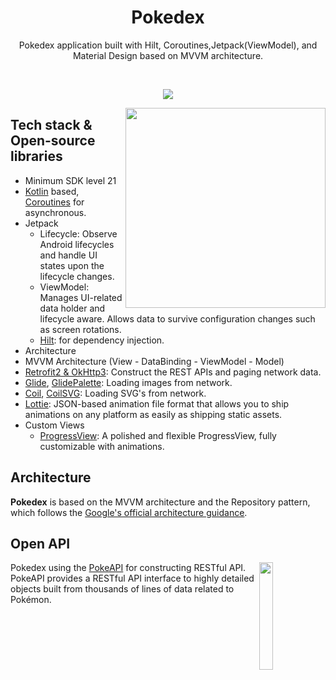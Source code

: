 <h1 align="center">Pokedex</h1>

<p align="center">  
Pokedex application built with Hilt, Coroutines,Jetpack(ViewModel), and Material Design based on MVVM architecture.
</p>
</br>

<p align="center">
<img src="/mockups/pokedex.jpg"/>
</p>

<img src="/mockups/pokedex_demo.gif" align="right" width="320"/>

## Tech stack & Open-source libraries
- Minimum SDK level 21
- [Kotlin](https://kotlinlang.org/) based, [Coroutines](https://github.com/Kotlin/kotlinx.coroutines) for asynchronous.
- Jetpack
  - Lifecycle: Observe Android lifecycles and handle UI states upon the lifecycle changes.
  - ViewModel: Manages UI-related data holder and lifecycle aware. Allows data to survive configuration changes such as screen rotations.
  - [Hilt](https://dagger.dev/hilt/): for dependency injection.
- Architecture
- MVVM Architecture (View - DataBinding - ViewModel - Model)
- [Retrofit2 & OkHttp3](https://github.com/square/retrofit): Construct the REST APIs and paging network data.
- [Glide](https://github.com/bumptech/glide), [GlidePalette](https://github.com/florent37/GlidePalette): Loading images from network.
- [Coil](https://coil-kt.github.io/coil), [CoilSVG](https://coil-kt.github.io/coil/svgs/): Loading SVG's from network.
- [Lottie](https://github.com/airbnb/lottie-android): JSON-based animation file format that allows you to ship animations on any platform as easily as shipping static assets.
- Custom Views
  - [ProgressView](https://github.com/skydoves/progressview): A polished and flexible ProgressView, fully customizable with animations.
## Architecture
**Pokedex** is based on the MVVM architecture and the Repository pattern, which follows the [Google's official architecture guidance](https://developer.android.com/topic/architecture).

## Open API

<img src="https://user-images.githubusercontent.com/24237865/83422649-d1b1d980-a464-11ea-8c91-a24fdf89cd6b.png" align="right" width="21%"/>

Pokedex using the [PokeAPI](https://pokeapi.co/docs/v2) for constructing RESTful API.<br>
PokeAPI provides a RESTful API interface to highly detailed objects built from thousands of lines of data related to Pokémon.
